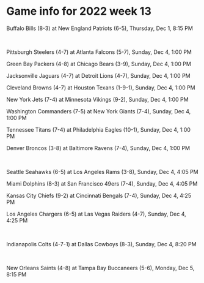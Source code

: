 # Game info for 2022 week 13

Buffalo Bills (8-3) at New England Patriots (6-5), Thursday, Dec 1, 8:15 PM


<br/>

Pittsburgh Steelers (4-7) at Atlanta Falcons (5-7), Sunday, Dec 4, 1:00 PM

Green Bay Packers (4-8) at Chicago Bears (3-9), Sunday, Dec 4, 1:00 PM

Jacksonville Jaguars (4-7) at Detroit Lions (4-7), Sunday, Dec 4, 1:00 PM

Cleveland Browns (4-7) at Houston Texans (1-9-1), Sunday, Dec 4, 1:00 PM

New York Jets (7-4) at Minnesota Vikings (9-2), Sunday, Dec 4, 1:00 PM

Washington Commanders (7-5) at New York Giants (7-4), Sunday, Dec 4, 1:00 PM

Tennessee Titans (7-4) at Philadelphia Eagles (10-1), Sunday, Dec 4, 1:00 PM

Denver Broncos (3-8) at Baltimore Ravens (7-4), Sunday, Dec 4, 1:00 PM


<br/>

Seattle Seahawks (6-5) at Los Angeles Rams (3-8), Sunday, Dec 4, 4:05 PM

Miami Dolphins (8-3) at San Francisco 49ers (7-4), Sunday, Dec 4, 4:05 PM

Kansas City Chiefs (9-2) at Cincinnati Bengals (7-4), Sunday, Dec 4, 4:25 PM

Los Angeles Chargers (6-5) at Las Vegas Raiders (4-7), Sunday, Dec 4, 4:25 PM


<br/>

Indianapolis Colts (4-7-1) at Dallas Cowboys (8-3), Sunday, Dec 4, 8:20 PM


<br/>

New Orleans Saints (4-8) at Tampa Bay Buccaneers (5-6), Monday, Dec 5, 8:15 PM

